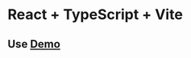 # React + TypeScript + Vite
## Use [Demo](https://githubapi-ddpx9di4i-tetlisnas-projects.vercel.app) 
